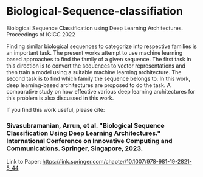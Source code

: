 # Biological-Sequence-classifiation
Biological Sequence Classification using Deep Learning Architectures. Proceedings of ICICC 2022

Finding similar biological sequences to categorize into respective families is an important task. 
The present works attempt to use machine learning based approaches to find the family of a given sequence. 
The first task in this direction is to convert the sequences to vector representations and then train a model using a suitable machine learning architecture. 
The second task is to find which family the sequence belongs to. In this work, deep learning-based architectures are proposed to do the task. 
A comparative study on how effective various deep learning architectures for this problem is also discussed in this work.


If you find this work useful, please cite: 
### Sivasubramanian, Arrun, et al. "Biological Sequence Classification Using Deep Learning Architectures." International Conference on Innovative Computing and Communications. Springer, Singapore, 2023.

Link to Paper: https://link.springer.com/chapter/10.1007/978-981-19-2821-5_44
